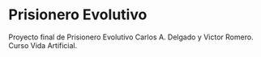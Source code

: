 Prisionero Evolutivo
====================

Proyecto final de Prisionero Evolutivo Carlos A. Delgado y Victor Romero. Curso Vida Artificial.

